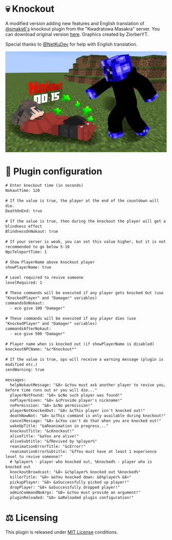 # 💀 Knockout

A modified version adding new features and English translation of [@smaks6's](https://github.com/smaks6/) knockout plugin from the "Kwadratowa Masakra" server. You can download original version [here](https://www.spigotmc.org/resources/nokaut-knockout.85152/).
Graphics created by ZiorberYT.

Special thanks to [@NetKuDev](https://github.com/NetKuDev) for help with English translation.

![](./nokaut_image.png)

# 📝 Plugin configuration
```
# Enter knockout time (in seconds)
NokautTime: 120

# If the value is true, the player at the end of the countdown will die.
DeathOnEnd: true

# If the value is true, then during the knockout the player will get a blindness effect
BlindnessOnNokaut: true

# If your server is weak, you can set this value higher, but it is not recommended to go below 5-10
NpcTeleportTime: 1

# Show PlayerName above knockout player
showPlayerName: true

# Level required to revive someone
levelRequired: 1

# These commands will be executed if any player gets knocked Out (use "KnockedPlayer" and "Damager" variables)
commandsOnNokaut:
  - eco give 100 "Damager"

# These commands will be executed if any player dies (use "KnockedPlayer" and "Damager" variables)
commandsAfterNokaut:
  - eco give 500 "Damager"

# Player name when is knocked out (if showPlayerName is disabled)
knockoutNPCName: "&c*Knockout*"

# If the value is true, ops will receive a warning message (plugin is modified etc.)
sendWarning: true

messages:
  helpNokautMessage: "&8» &cYou must ask another player to revive you, before time runs out or you will die..."
  playerNotFound: "&8» &cNo such player was found!"
  noPlayerGiven: "&8» &cProvide player's nickname!"
  noPermission: "&8» &cNo permission!"
  playerNotKnockedOut: "&8» &cThis player isn't knocked out!"
  deathNowNot: "&8» &cThis command is only available during knockout!"
  cancelMessage: "&8» &cYou can't do that when you are knocked out!"
  wakeUpTitle: "&aReanimation in progress..."
  knockoutTitle: "&cKnockout!"
  aliveTitle: "&aYou are alive!"
  aliveSubtitle: "&fRevived by %player%"
  reanimationErrorTitle: "&cError!"
  reanimationErrorSubtitle: "&fYou must have at least 1 experience level to revive someone!"
  # %player% - player who knocked out, %knocked% - player who is knocked out
  knockoutBroadcast: "&8» &c%player% knocked out %knocked%"
  killerTitle: "&8» &eYou knocked down: &6%player% &8«"
  pickupPlayer: "&8» &aSuccessfully picked up player!"
  dropPlayer: "&8» &aSuccessfully dropped player!"
  adminCommandNoArgs: "&8» &cYou must provide an argument!"
  pluginReloaded: "&8» &aReloaded plugin configuration!"
```

# ⚖️ Licensing

This plugin is released under [MIT License](https://github.com/AWmeister546/knockout/blob/c2a642ee4ecc23f7dace584bad8cf12cef8234e8/LICENSE) conditions.
